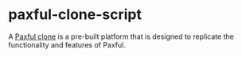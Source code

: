 # paxful-clone-script
A [Paxful clone](https://www.coinsclone.com/paxful-clone-script/?utm_source=github&utm_medium=paxful&utm_campaign=sinu) is a pre-built platform that is designed to replicate the functionality and features of Paxful.

